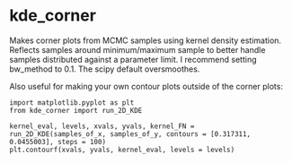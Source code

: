 # kde_corner
Makes corner plots from MCMC samples using kernel density estimation. Reflects samples around minimum/maximum sample to better handle samples distributed against a parameter limit. I recommend setting bw_method to 0.1. The scipy default oversmoothes.

Also useful for making your own contour plots outside of the corner plots:

```
import matplotlib.pyplot as plt
from kde_corner import run_2D_KDE

kernel_eval, levels, xvals, yvals, kernel_FN = run_2D_KDE(samples_of_x, samples_of_y, contours = [0.317311, 0.0455003], steps = 100)
plt.contourf(xvals, yvals, kernel_eval, levels = levels)
```
